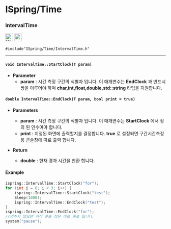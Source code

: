 ﻿# ISpring/Time


### IntervalTime
<img src="https://maxcdn.icons8.com/Color/PNG/24/Operating_Systems/windows8_copyrighted-24.png" title="Windows8" width="24">
<img src="https://i.imgur.com/awqGbrk.png" width="24">

`#include"ISpring/Time/IntervalTime.h"`
* * *

#### `void IntervalTime::StartClock(T param)`
+ **Parameter**
	+ **param** : 시간 측정 구간의 식별자 입니다. 이 매개변수는 **EndClock** 과 반드시 쌍을 이루어야 하며 **char,int,float,double,std::string** 타입을 지원합니다.

#### `double IntervalTime::EndClock(T param, bool print = true)`
+ **Parameters**
	+ **param** : 시간 측정 구간의 식별자 입니다. 이 매개변수는 **StartClock** 에서 정의 된 인수여야 합니다.
	+ **print** : 지정된 화면에 출력할지를 결정합니다. **true** 로 설정되면 구간시간측정용 콘솔창에 따로 출력 합니다.

+ **Return**
	+ **double** : 현재 경과 시간을 반환 합니다.

#### Example
```cpp
ispring::IntervalTime::StartClock("for");
for (int i = 0; i < 3; i++) {
	ispring::IntervalTime::StartClock("test");
	Sleep(1000);
	ispring::IntervalTime::EndClock("test");
}
ispring::IntervalTime::EndClock("for");
//멈추지 않으면 자식 콘솔 창은 바로 종료 됩니다.
system("pause");	
```